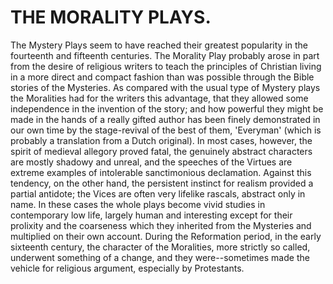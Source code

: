 THE MORALITY PLAYS.
===================

The Mystery Plays seem to have reached their greatest popularity in the
fourteenth and fifteenth centuries. The Morality Play probably arose in
part from the desire of religious writers to teach the principles of
Christian living in a more direct and compact fashion than was possible
through the Bible stories of the Mysteries. As compared with the usual
type of Mystery plays the Moralities had for the writers this advantage,
that they allowed some independence in the invention of the story; and
how powerful they might be made in the hands of a really gifted author
has been finely demonstrated in our own time by the stage-revival of the
best of them, 'Everyman' (which is probably a translation from a Dutch
original). In most cases, however, the spirit of medieval allegory
proved fatal, the genuinely abstract characters are mostly shadowy and
unreal, and the speeches of the Virtues are extreme examples of
intolerable sanctimonious declamation. Against this tendency, on the
other hand, the persistent instinct for realism provided a partial
antidote; the Vices are often very lifelike rascals, abstract only in
name. In these cases the whole plays become vivid studies in
contemporary low life, largely human and interesting except for their
prolixity and the coarseness which they inherited from the Mysteries and
multiplied on their own account. During the Reformation period, in the
early sixteenth century, the character of the Moralities, more strictly
so called, underwent something of a change, and they were--sometimes
made the vehicle for religious argument, especially by Protestants.


